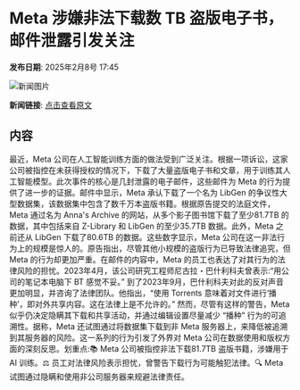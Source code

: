 # ​Meta 涉嫌非法下载数 TB 盗版电子书，邮件泄露引发关注

**发布日期**: 2025年2月8号 17:45

![新闻图片](https://pic.chinaz.com/picmap/201811151621146966_87.jpg)

**新闻链接**: [点击查看原文](https://www.aibase.com/zh/news/15184)

## 内容

最近，Meta 公司在人工智能训练方面的做法受到广泛关注。根据一项诉讼，这家公司被指控在未获得授权的情况下，下载了大量盗版电子书和文章，用于训练其人工智能模型。此次事件的核心是几封泄露的电子邮件，这些邮件为 Meta 的行为提供了进一步的证据。邮件中显示，Meta 承认下载了一个名为 LibGen 的争议性大型数据集，该数据集中包含了数千万本盗版书籍。根据原告提交的法庭文件，Meta 通过名为 Anna's Archive 的网站，从多个影子图书馆下载了至少81.7TB 的数据，其中包括来自 Z-Library 和 LibGen 的至少35.7TB 数据。此外，Meta 之前还从 LibGen 下载了80.6TB 的数据。这些数字显示，Meta 公司在这一非法行为上的规模是惊人的。原告指出，尽管其他小规模的盗版行为已导致法律追究，但 Meta 的行为却更加严重。在邮件的内容中，Meta 的员工也表达了对其行为的法律风险的担忧。2023年4月，该公司研究工程师尼古拉・巴什利科夫曾表示:“用公司的笔记本电脑下 BT 感觉不妥。” 到了2023年9月，巴什利科夫对此的反对声音更加明显，并咨询了法律团队。他指出，“使用 Torrents 意味着对文件进行‘播种’，即对外共享内容。这在法律上是不允许的。” 然而，尽管有这样的警告，Meta 似乎仍决定隐瞒其下载和共享活动，并通过编辑设置尽量减少 “播种” 行为的可追溯性。据称，Meta 还试图通过将数据集下载到非 Meta 服务器上，来降低被追溯到其服务器的风险。这一系列的行为引发了外界对 Meta 公司在数据使用和版权方面的深刻反思。划重点:📚 Meta 公司被指控非法下载81.7TB 盗版书籍，涉嫌用于 AI 训练。⚖️ 员工对法律风险表示担忧，曾警告下载行为可能触犯法律。🔍 Meta 试图通过隐瞒和使用非公司服务器来规避法律责任。
